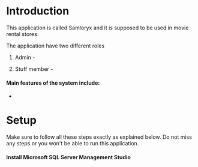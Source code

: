 # Introduction

This application is called Samloryx and it is supposed to be used in movie rental stores.

The application have two different roles
1. Admin - 


2. Stuff member -


#### Main features of the system include:
  - 

# Setup
Make sure to follow all these steps exactly as explained below. Do not miss any steps or you won't be able to run this application.

#### Install Microsoft SQL Server Management Studio

